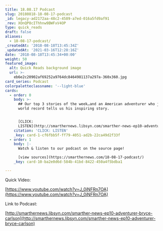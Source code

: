 ```yaml
---
title: 18.08.17 Podcast
slug: 20180818-18-08-17-podcast
_id: legacy-ad2172aa-48c2-4589-a7ed-016a5fd9af91
_rev: XOnQP8cIThhnw9BWFxV4OP
type: quick_reads
draft: false
aliases:
  - 18-08-17-podcast/
_createdAt: '2018-08-18T13:45:34Z'
_updatedAt: '2021-03-16T12:28:16Z'
date: '2018-08-18T13:45:34+00:00'
weight: 50
featured_image:
  alt: Quick Reads background image
  url: >-
    eb6e2c20902af69252a9764dc8464981137a297a-360x360.jpg
card_series: Podcast
colorpaletteclassname: '--light-blue'
cards:
  - order: 0
    body: >-
      ## Our top 3 stories of the week…and an American adventurer who just set a
      world record tells us his inspiring story.


      [CLICK:
      LISTEN](http://smarthernews.libsyn.com/smarther-news-ep10-adventurer-bryce-carlson)
    citation: 'CLICK: LISTEN'
    _key: card-1-cf6fbb5f-ff79-4051-ad2b-22ca49d2f33f
  - order: 1
    body: |-
      Watch & listen to our podcast on the source page!

      [view sources](https://smarthernews.com/18-08-17-podcast/)
    _key: card-10-ba2e0d6d-584b-41bd-8422-450a4f5bdba1

---
```

Quick Video:

[https://www.youtube.com/watch?v=J_0iNFRn7OA](https://www.youtube.com/watch?v=J_0iNFRn7OA)

Link to Podcast:

[http://smarthernews.libsyn.com/smarther-news-ep10-adventurer-bryce-carlson](http://smarthernews.libsyn.com/smarther-news-ep10-adventurer-bryce-carlson)
